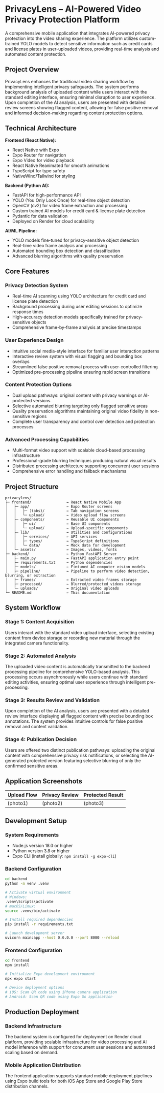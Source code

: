 # PrivacyLens – AI-Powered Video Privacy Protection Platform

A comprehensive mobile application that integrates AI-powered privacy protection into the video sharing experience. The platform utilizes custom-trained YOLO models to detect sensitive information such as credit cards and license plates in user-uploaded videos, providing real-time analysis and automated content protection.

## Project Overview

PrivacyLens enhances the traditional video sharing workflow by implementing intelligent privacy safeguards. The system performs background analysis of uploaded content while users interact with the standard editing interface, ensuring minimal disruption to user experience. Upon completion of the AI analysis, users are presented with detailed review screens showing flagged content, allowing for false positive removal and informed decision-making regarding content protection options.

## Technical Architecture

**Frontend (React Native):**
- React Native with Expo
- Expo Router for navigation
- Expo Video for video playback
- React Native Reanimated for smooth animations
- TypeScript for type safety
- NativeWind/Tailwind for styling

**Backend (Python AI):**
- FastAPI for high-performance API
- YOLO (You Only Look Once) for real-time object detection
- OpenCV (cv2) for video frame extraction and processing
- Custom trained AI models for credit card & license plate detection
- Pydantic for data validation
- Deployed on Render for cloud scalability

**AI/ML Pipeline:**
- YOLO models fine-tuned for privacy-sensitive object detection
- Real-time video frame analysis and processing
- Automated bounding box detection and classification
- Advanced blurring algorithms with quality preservation

## Core Features

### Privacy Detection System
- Real-time AI scanning using YOLO architecture for credit card and license plate detection
- Background processing during user editing sessions to optimize response times
- High-accuracy detection models specifically trained for privacy-sensitive objects
- Comprehensive frame-by-frame analysis at precise timestamps

### User Experience Design
- Intuitive social media-style interface for familiar user interaction patterns
- Interactive review system with visual flagging and bounding box overlays
- Streamlined false positive removal process with user-controlled filtering
- Optimized pre-processing pipeline ensuring rapid screen transitions

### Content Protection Options
- Dual upload pathways: original content with privacy warnings or AI-protected versions
- Selective automated blurring targeting only flagged sensitive areas
- Quality preservation algorithms maintaining original video fidelity in non-sensitive regions
- Complete user transparency and control over detection and protection processes

### Advanced Processing Capabilities
- Multi-format video support with scalable cloud-based processing infrastructure
- Professional-grade blurring techniques producing natural visual results
- Distributed processing architecture supporting concurrent user sessions
- Comprehensive error handling and fallback mechanisms
  
## Project Structure

```
privacylens/
├─ frontend/                ← React Native Mobile App
│   ├─ app/                 ← Expo Router screens
│   │   ├─ (tabs)/          ← Tab navigation screens
│   │   └─ upload/          ← Video upload flow screens
│   ├─ components/          ← Reusable UI components
│   │   ├─ ui/              ← Base UI components
│   │   └─ upload/          ← Upload-specific components
│   ├─ lib/                 ← Utilities and configurations
│   │   ├─ services/        ← API services
│   │   ├─ types/           ← TypeScript definitions
│   │   └─ data/            ← Mock data for development
│   └─ assets/              ← Images, videos, fonts
├─ backend/                 ← Python FastAPI Server
│   ├─ main.py              ← FastAPI application entry point
│   ├─ requirements.txt     ← Python dependencies
│   ├─ models/              ← Fintuned AI computer vision models
│   ├─ pipeline/            ← Pipeline to perform video detection, blurring, or extraction
│   ├─ frames/              ← Extracted video frames storage
│   ├─ processed/           ← Blurred/protected videos storage
│   └─ uploads/             ← Original video uploads
└─ README.md                ← This documentation
```

## System Workflow

### Stage 1: Content Acquisition
Users interact with the standard video upload interface, selecting existing content from device storage or recording new material through the integrated camera functionality.

### Stage 2: Automated Analysis
The uploaded video content is automatically transmitted to the backend processing pipeline for comprehensive YOLO-based analysis. This processing occurs asynchronously while users continue with standard editing activities, ensuring optimal user experience through intelligent pre-processing.

### Stage 3: Results Review and Validation
Upon completion of the AI analysis, users are presented with a detailed review interface displaying all flagged content with precise bounding box annotations. The system provides intuitive controls for false positive removal and content validation.

### Stage 4: Publication Decision
Users are offered two distinct publication pathways: uploading the original content with comprehensive privacy risk notifications, or selecting the AI-generated protected version featuring selective blurring of only the confirmed sensitive areas.

## Application Screenshots

| Upload Flow | Privacy Review | Protected Result |
|-------------|----------------|------------------|
| (photo1) | (photo2) | (photo3) |

## Development Setup

### System Requirements
- Node.js version 18.0 or higher
- Python version 3.8 or higher
- Expo CLI (install globally: `npm install -g expo-cli`)

### Backend Configuration
```bash
cd backend
python -m venv .venv

# Activate virtual environment
# Windows:
.venv\Scripts\activate
# macOS/Linux:
source .venv/bin/activate

# Install required dependencies
pip install -r requirements.txt

# Launch development server
uvicorn main:app --host 0.0.0.0 --port 8000 --reload
```

### Frontend Configuration
```bash
cd frontend
npm install

# Initialize Expo development environment
npx expo start

# Device deployment options
# iOS: Scan QR code using iPhone camera application
# Android: Scan QR code using Expo Go application
```

## Production Deployment

### Backend Infrastructure
The backend system is configured for deployment on Render cloud platform, providing scalable infrastructure for video processing and AI model inference with support for concurrent user sessions and automated scaling based on demand.

### Mobile Application Distribution
The frontend application supports standard mobile deployment pipelines using Expo build tools for both iOS App Store and Google Play Store distribution channels.
